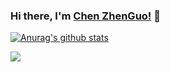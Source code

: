 ### Hi there, I'm [Chen ZhenGuo!](https://chenzhenguo.github.io) 👋



[![Anurag's github stats](https://github-readme-stats.vercel.app/api?username=chenzhenguo&count_private=true&show_icons=true&theme=radical)](https://github.com/anuraghazra/github-readme-stats)


<a href="https://github.com/anuraghazra/github-readme-stats">
  <!-- Change the `github-readme-stats.anuraghazra1.vercel.app` to `github-readme-stats.vercel.app`  -->
  <img align="center" src="https://github-readme-stats.vercel.app/api/top-langs/?username=chenzhenguo&layout=compact&theme=material-palenight" />
</a>

